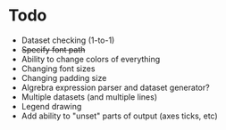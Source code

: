 # Todo
- Dataset checking (1-to-1)
- ~~Specify font path~~
- Ability to change colors of everything
- Changing font sizes
- Changing padding size
- Algrebra expression parser and dataset generator?
- Multiple datasets (and multiple lines)
- Legend drawing
- Add ability to "unset" parts of output (axes ticks, etc)
